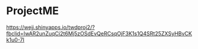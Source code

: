 # ProjectME

https://wejj.shinyapps.io/twdproj2/?fbclid=IwAR2unZuqCi2t6Mj5zOSdEvQeRCsqOjF3K1s1Q4SRt25ZXSyHBvCKk1u0-7I